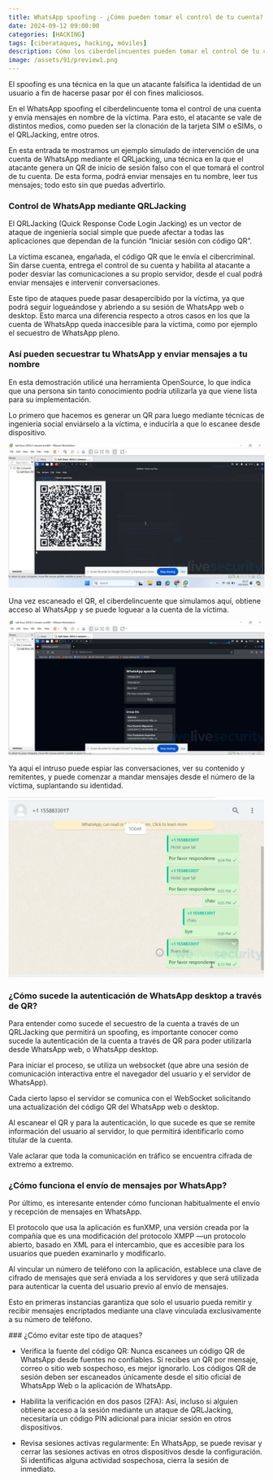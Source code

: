 ```yaml
---
title: WhatsApp spoofing - ¿Cómo pueden tomar el control de tu cuenta?
date: 2024-09-12 09:00:00 
categories: [HACKING]
tags: [ciberataques, hacking, móviles]
description: Cómo los ciberdelincuentes pueden tomar el control de tu cuenta de WhatsApp mediante el uso de técnicas de spoofing y qué tener en cuenta para no ser víctima.
image: /assets/91/preview1.png
---
```



El spoofing es una técnica en la que un atacante falsifica la identidad de un usuario a fin de hacerse pasar por él con fines maliciosos.

En el WhatsApp spoofing el ciberdelincuente toma el control de una cuenta y envía mensajes en nombre de la víctima. Para esto, el atacante se vale de distintos medios, como pueden ser la clonación de la tarjeta SIM o eSIMs, o el QRLJacking, entre otros.

En esta entrada te mostramos un ejemplo simulado de intervención de una cuenta de WhatsApp mediante el QRLjacking, una técnica en la que el atacante genera un QR de inicio de sesión falso con el que tomará el control de tu cuenta. De esta forma, podrá enviar mensajes en tu nombre, leer tus mensajes; todo esto sin que puedas advertirlo.

### Control de WhatsApp mediante QRLJacking

El QRLJacking (Quick Response Code Login Jacking) es un vector de ataque de ingeniería social simple que puede afectar a todas las aplicaciones que dependan de la función “Iniciar sesión con código QR”.

La víctima escanea, engañada, el código QR que le envía el cibercriminal. Sin darse cuenta, entrega el control de su cuenta y habilita al atacante a poder desviar las comunicaciones a su propio servidor, desde el cual podrá enviar mensajes e intervenir conversaciones.

Este tipo de ataques puede pasar desapercibido por la víctima, ya que podrá seguir logueándose y abriendo a su sesión de WhatsApp web o desktop. Esto marca una diferencia respecto a otros casos en los que la cuenta de WhatsApp queda inaccesible para la víctima, como por ejemplo el secuestro de WhatsApp pleno.

### Así pueden secuestrar tu WhatsApp y enviar mensajes a tu nombre

En esta demostración utilicé una herramienta OpenSource, lo que indica que una persona sin tanto conocimiento podría utilizarla ya que viene lista para su implementación.

Lo primero que hacemos es generar un QR para luego mediante técnicas de ingeniería social enviárselo a la víctima, e inducirla a que lo escanee desde dispositivo.

![Imagen 00](/assets/91/091-01.jpeg)

Una vez escaneado el QR, el ciberdelincuente que simulamos aquí, obtiene acceso al WhatsApp y se puede loguear a la cuenta de la víctima.

![Imagen 00](/assets/91/091-02.jpeg)

Ya aquí el intruso puede espiar las conversaciones, ver su contenido y remitentes, y puede comenzar a mandar mensajes desde el número de la víctima, suplantando su identidad.

![Imagen 00](/assets/91/091-03.jpeg)

### ¿Cómo sucede la autenticación de WhatsApp desktop a través de QR?

Para entender como sucede el secuestro de la cuenta a través de un QRLJacking que permitirá un spoofing, es importante conocer como sucede la autenticación de la cuenta a través de QR para poder utilizarla desde WhatsApp web, o WhatsApp desktop.

Para iniciar el proceso, se utiliza un websocket (que abre una sesión de comunicación interactiva entre el navegador del usuario y el servidor de WhatsApp).

Cada cierto lapso el servidor se comunica con el WebSocket solicitando una actualización del código QR del WhatsApp web o desktop.

Al escanear el QR y para la autenticación, lo que sucede es que se remite información del usuario al servidor, lo que permitirá identificarlo como titular de la cuenta.

Vale aclarar que toda la comunicación en tráfico se encuentra cifrada de extremo a extremo.

### ¿Cómo funciona el envío de mensajes por WhatsApp?

Por último, es interesante entender cómo funcionan habitualmente el envío y recepción de mensajes en WhatsApp.

El protocolo que usa la aplicación es funXMP, una versión creada por la compañía que es una modificación del protocolo XMPP —un protocolo abierto, basado en XML para el intercambio, que es accesible para los usuarios que pueden examinarlo y modificarlo.

Al vincular un número de teléfono con la aplicación, establece una clave de cifrado de mensajes que será enviada a los servidores y que será utilizada para autenticar la cuenta del usuario previo al envío de mensajes.

Esto en primeras instancias garantiza que solo el usuario pueda remitir y recibir mensajes encriptados mediante una clave vinculada exclusivamente a su número de teléfono.

### ¿Cómo evitar este tipo de ataques?

- Verifica la fuente del código QR: Nunca escanees un código QR de WhatsApp desde fuentes no confiables. Si recibes un QR por mensaje, correo o sitio web sospechoso, es mejor ignorarlo. Los códigos QR de sesión deben ser escaneados únicamente desde el sitio oficial de WhatsApp Web o la aplicación de WhatsApp.

- Habilita la verificación en dos pasos (2FA): Así, incluso si alguien obtiene acceso a la sesión mediante un ataque de QRLJacking, necesitaría un código PIN adicional para iniciar sesión en otros dispositivos.

- Revisa sesiones activas regularmente: En WhatsApp, se puede revisar y cerrar las sesiones activas en otros dispositivos desde la configuración. Si identificas alguna actividad sospechosa, cierra la sesión de inmediato.  


